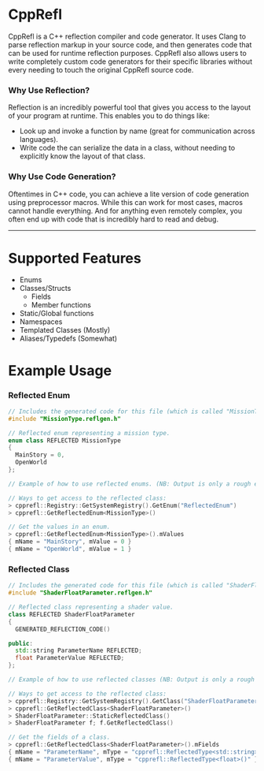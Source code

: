 # CppRefl
CppRefl is a C++ reflection compiler and code generator. It uses Clang to parse reflection markup in your source code, and then generates code that can be used for runtime reflection purposes. CppRefl also allows users to write completely custom code generators for their specific libraries without every needing to touch the original CppRefl source code.

### Why Use Reflection?
Reflection is an incredibly powerful tool that gives you access to the layout of your program at runtime. This enables you to do things like:
- Look up and invoke a function by name (great for communication across languages).
- Write code the can serialize the data in a class, without needing to explicitly know the layout of that class.

### Why Use Code Generation?
Oftentimes in C++ code, you can achieve a lite version of code generation using preprocessor macros. While this can work for most cases, macros cannot handle everything. And for anything even remotely complex, you often end up with code that is incredibly hard to read and debug.

---

# Supported Features
- Enums
- Classes/Structs
  - Fields
  - Member functions
- Static/Global functions
- Namespaces
- Templated Classes (Mostly)
- Aliases/Typedefs (Somewhat)

# Example Usage
### Reflected Enum
```cpp
// Includes the generated code for this file (which is called "MissionType.h"). 
#include "MissionType.reflgen.h"

// Reflected enum representing a mission type.
enum class REFLECTED MissionType
{
  MainStory = 0,
  OpenWorld
};

// Example of how to use reflected enums. (NB: Output is only a rough example of what you'd see)

// Ways to get access to the reflected class:
> cpprefl::Registry::GetSystemRegistry().GetEnum("ReflectedEnum")
> cpprefl::GetReflectedEnum<MissionType>()

// Get the values in an enum.
> cpprefl::GetReflectedEnum<MissionType>().mValues
{ mName = "MainStory", mValue = 0 }
{ mName = "OpenWorld", mValue = 1 }
```

### Reflected Class
```cpp
// Includes the generated code for this file (which is called "ShaderFloatParameter.h"). 
#include "ShaderFloatParameter.reflgen.h"

// Reflected class representing a shader value.
class REFLECTED ShaderFloatParameter
{
  GENERATED_REFLECTION_CODE()

public:
  std::string ParameterName REFLECTED;
  float ParameterValue REFLECTED;
};

// Example of how to use reflected classes (NB: Output is only a rough example of what you'd see).

// Ways to get access to the reflected class:
> cpprefl::Registry::GetSystemRegistry().GetClass("ShaderFloatParameter")
> cpprefl::GetReflectedClass<ShaderFloatParameter>()
> ShaderFloatParameter::StaticReflectedClass()
> ShaderFloatParameter f; f.GetReflectedClass()

// Get the fields of a class.
> cpprefl::GetReflectedClass<ShaderFloatParameter>().mFields
{ mName = "ParameterName", mType = "cpprefl::ReflectedType<std::string>()" }
{ mName = "ParameterValue", mType = "cpprefl::ReflectedType<float>()" }
```
